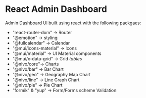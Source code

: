# **React Admin Dashboard**

Admin Dashboard UI built using react with the following packgaes:

- "react-router-dom" -> Router 
- "@emotion" -> styling
- "@fullcalendar" -> Calendar
- "@mui/icons-material" -> Icons
- "@mui/material" -> UI Material components 
- "@mui/x-data-grid" -> Grid *tables*
- "@nivo/core"-> Charts 
- "@nivo/bar" -> Bar Chart
- "@nivo/geo" -> Geography Map Chart
- "@nivo/line" -> Line Graph Chart
- "@nivo/pie" -> Pie Chart
- "formik" & "yup" -> Form/Forms scheme Validation





